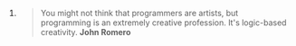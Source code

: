 1. > You might not think that programmers are artists, but programming is an extremely creative profession. It's logic-based creativity. __John Romero__

